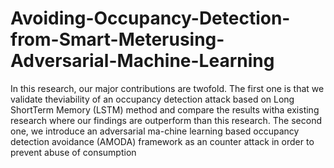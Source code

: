 # Avoiding-Occupancy-Detection-from-Smart-Meterusing-Adversarial-Machine-Learning

 In this research, our major contributions are twofold.  The  first  one  is  that  we  validate  theviability  of  an  occupancy  detection  attack  based  on  Long  ShortTerm  Memory  (LSTM)  method  and  compare  the  results  witha  existing  research  where  our  findings  are  outperform  than this  research.  The  second  one,  we  introduce  an  adversarial  ma-chine  learning  based  occupancy  detection  avoidance  (AMODA) framework   as   an   counter   attack   in   order   to   prevent   abuse of   consumption
